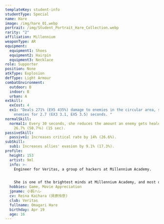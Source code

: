 ```yaml
---
templateKey: student-info
studentType: Special
name: Hare
image: /img/hare_01.webp
portrait: /img/Student_Portrait_Hare_Collection.webp
rarity: "2"
affiliation: Millennium
weaponType: AR
equipment:
  equipment1: Shoes
  equipment2: Hairpin
  equipment3: Necklace
role: Supporter
position: None
atkType: Explosion
defType: Light Armour
combatEnvironment:
  outdoor: B
  indoor: B
  urban: A
exSkill:
  exCost: 4
  ex1: "Deals 271% (EX5 435%) damage to enemies in the circular area, stunning
    enemies for 2.7 (EX3 3.1, EX5 3.5) seconds. "
normalSkill:
  normal1: Every 30 seconds, she reduces the amount an enemy gets healed by
    26.7% (50.7％) (15 sec).
passiveSkill:
  passive1: Increases critical rate by 14% (26.6%).
subSkill:
  sub1: Increases allies' evasion by 9.1% (17.3%).
profile:
  height: 153
  artist: 9ml
  info: >-
    Engineer for Veritas, a group of hackers at Millennium Academy.


    She is one of the brightest minds at Millennium Academy, and most of Millennium's cutting-edge devices have been developed by her. Despite her achievements, however, she is a kind girl who listens to the other students without bragging or being overbearing.
  hobbies: Game, Movie Appreciation
  jpname: 小鈎ハレ
  cv: Reina Kaihara (貝原怜奈)
  club: Veritas
  fullname: Omagari Hare
  birthday: Apr 19
  age: 16
---
```

